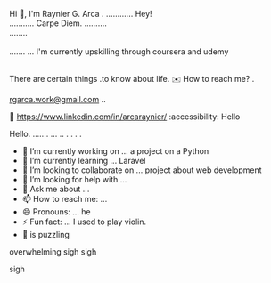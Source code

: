 Hi 👋, I'm Raynier G. Arca .
............
Hey! <br>...........
Carpe Diem.  ..........
<br> ........
<br><br>.......
...
I'm currently upskilling through coursera and udemy <br> <br>

There are certain things .to know about life.
:envelope: How to reach me? .

rgarca.work@gmail.com ..

📩 https://www.linkedin.com/in/arcaraynier/
:accessibility: Hello


Hello. 
.......
...
..
. . .
 .

<!--
**arcaraynier/arcaraynier** is a ✨ _special_ ✨ repository because its `README.md` (this file) appears on your GitHub profile.
hello this would be a great day

Here are some ideas to get you started:

you know there are certain things in life that needs to be planned and achieved. 
you can do it self! 

Learn new skill and explore for more!
-->

- 🔭 I’m currently working on ... a project on a Python
- 🌱 I’m currently learning ... Laravel
- 👯 I’m looking to collaborate on ... project about web development  
- 🤔 I’m looking for help with ... 
- 💬 Ask me about ... 
- 📫 How to reach me: ...
- 😄 Pronouns: ... he
- ⚡ Fun fact: ... I used to play violin.
- 🧑 is puzzling

overwhelming 
sigh
sigh

sigh
